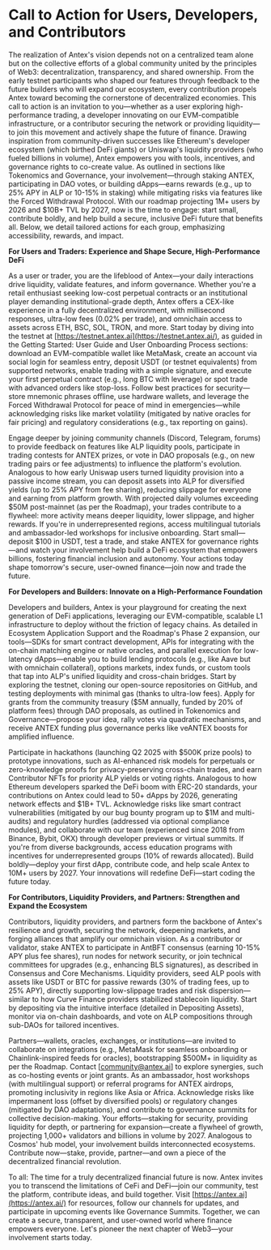 # Call to Action for Users, Developers, and Contributors

The realization of Antex's vision depends not on a centralized team alone but on the collective efforts of a global community united by the principles of Web3: decentralization, transparency, and shared ownership. From the early testnet participants who shaped our features through feedback to the future builders who will expand our ecosystem, every contribution propels Antex toward becoming the cornerstone of decentralized economies. This call to action is an invitation to you—whether as a user exploring high-performance trading, a developer innovating on our EVM-compatible infrastructure, or a contributor securing the network or providing liquidity—to join this movement and actively shape the future of finance. Drawing inspiration from community-driven successes like Ethereum's developer ecosystem (which birthed DeFi giants) or Uniswap's liquidity providers (who fueled billions in volume), Antex empowers you with tools, incentives, and governance rights to co-create value. As outlined in sections like Tokenomics and Governance, your involvement—through staking ANTEX, participating in DAO votes, or building dApps—earns rewards (e.g., up to 25% APY in ALP or 10-15% in staking) while mitigating risks via features like the Forced Withdrawal Protocol. With our roadmap projecting 1M+ users by 2026 and $10B+ TVL by 2027, now is the time to engage: start small, contribute boldly, and help build a secure, inclusive DeFi future that benefits all. Below, we detail tailored actions for each group, emphasizing accessibility, rewards, and impact.

**For Users and Traders: Experience and Shape Secure, High-Performance DeFi**

As a user or trader, you are the lifeblood of Antex—your daily interactions drive liquidity, validate features, and inform governance. Whether you're a retail enthusiast seeking low-cost perpetual contracts or an institutional player demanding institutional-grade depth, Antex offers a CEX-like experience in a fully decentralized environment, with millisecond responses, ultra-low fees (0.02% per trade), and omnichain access to assets across ETH, BSC, SOL, TRON, and more. Start today by diving into the testnet at [https://testnet.antex.ai](https://testnet.antex.ai/), as guided in the Getting Started: User Guide and User Onboarding Process sections: download an EVM-compatible wallet like MetaMask, create an account via social login for seamless entry, deposit USDT (or testnet equivalents) from supported networks, enable trading with a simple signature, and execute your first perpetual contract (e.g., long BTC with leverage) or spot trade with advanced orders like stop-loss. Follow best practices for security—store mnemonic phrases offline, use hardware wallets, and leverage the Forced Withdrawal Protocol for peace of mind in emergencies—while acknowledging risks like market volatility (mitigated by native oracles for fair pricing) and regulatory considerations (e.g., tax reporting on gains).

Engage deeper by joining community channels (Discord, Telegram, forums) to provide feedback on features like ALP liquidity pools, participate in trading contests for ANTEX prizes, or vote in DAO proposals (e.g., on new trading pairs or fee adjustments) to influence the platform's evolution. Analogous to how early Uniswap users turned liquidity provision into a passive income stream, you can deposit assets into ALP for diversified yields (up to 25% APY from fee sharing), reducing slippage for everyone and earning from platform growth. With projected daily volumes exceeding $50M post-mainnet (as per the Roadmap), your trades contribute to a flywheel: more activity means deeper liquidity, lower slippage, and higher rewards. If you're in underrepresented regions, access multilingual tutorials and ambassador-led workshops for inclusive onboarding. Start small—deposit $100 in USDT, test a trade, and stake ANTEX for governance rights—and watch your involvement help build a DeFi ecosystem that empowers billions, fostering financial inclusion and autonomy. Your actions today shape tomorrow's secure, user-owned finance—join now and trade the future.

**For Developers and Builders: Innovate on a High-Performance Foundation**

Developers and builders, Antex is your playground for creating the next generation of DeFi applications, leveraging our EVM-compatible, scalable L1 infrastructure to deploy without the friction of legacy chains. As detailed in Ecosystem Application Support and the Roadmap's Phase 2 expansion, our tools—SDKs for smart contract development, APIs for integrating with the on-chain matching engine or native oracles, and parallel execution for low-latency dApps—enable you to build lending protocols (e.g., like Aave but with omnichain collateral), options markets, index funds, or custom tools that tap into ALP's unified liquidity and cross-chain bridges. Start by exploring the testnet, cloning our open-source repositories on GitHub, and testing deployments with minimal gas (thanks to ultra-low fees). Apply for grants from the community treasury ($5M annually, funded by 20% of platform fees) through DAO proposals, as outlined in Tokenomics and Governance—propose your idea, rally votes via quadratic mechanisms, and receive ANTEX funding plus governance perks like veANTEX boosts for amplified influence.

Participate in hackathons (launching Q2 2025 with $500K prize pools) to prototype innovations, such as AI-enhanced risk models for perpetuals or zero-knowledge proofs for privacy-preserving cross-chain trades, and earn Contributor NFTs for priority ALP yields or voting rights. Analogous to how Ethereum developers sparked the DeFi boom with ERC-20 standards, your contributions on Antex could lead to 50+ dApps by 2026, generating network effects and $1B+ TVL. Acknowledge risks like smart contract vulnerabilities (mitigated by our bug bounty program up to $1M and multi-audits) and regulatory hurdles (addressed via optional compliance modules), and collaborate with our team (experienced since 2018 from Binance, Bybit, OKX) through developer previews or virtual summits. If you're from diverse backgrounds, access education programs with incentives for underrepresented groups (10% of rewards allocated). Build boldly—deploy your first dApp, contribute code, and help scale Antex to 10M+ users by 2027. Your innovations will redefine DeFi—start coding the future today.

**For Contributors, Liquidity Providers, and Partners: Strengthen and Expand the Ecosystem**

Contributors, liquidity providers, and partners form the backbone of Antex's resilience and growth, securing the network, deepening markets, and forging alliances that amplify our omnichain vision. As a contributor or validator, stake ANTEX to participate in AntBFT consensus (earning 10-15% APY plus fee shares), run nodes for network security, or join technical committees for upgrades (e.g., enhancing BLS signatures), as described in Consensus and Core Mechanisms. Liquidity providers, seed ALP pools with assets like USDT or BTC for passive rewards (30% of trading fees, up to 25% APY), directly supporting low-slippage trades and risk dispersion—similar to how Curve Finance providers stabilized stablecoin liquidity. Start by depositing via the intuitive interface (detailed in Depositing Assets), monitor via on-chain dashboards, and vote on ALP compositions through sub-DAOs for tailored incentives.

Partners—wallets, oracles, exchanges, or institutions—are invited to collaborate on integrations (e.g., MetaMask for seamless onboarding or Chainlink-inspired feeds for oracles), bootstrapping $500M+ in liquidity as per the Roadmap. Contact \[[community@antex.ai](mailto:community@antex.ai)] to explore synergies, such as co-hosting events or joint grants. As an ambassador, host workshops (with multilingual support) or referral programs for ANTEX airdrops, promoting inclusivity in regions like Asia or Africa. Acknowledge risks like impermanent loss (offset by diversified pools) or regulatory changes (mitigated by DAO adaptations), and contribute to governance summits for collective decision-making. Your efforts—staking for security, providing liquidity for depth, or partnering for expansion—create a flywheel of growth, projecting 1,000+ validators and billions in volume by 2027. Analogous to Cosmos' hub model, your involvement builds interconnected ecosystems. Contribute now—stake, provide, partner—and own a piece of the decentralized financial revolution.

To all: The time for a truly decentralized financial future is now. Antex invites you to transcend the limitations of CeFi and DeFi—join our community, test the platform, contribute ideas, and build together. Visit [https://antex.ai](https://antex.ai/) for resources, follow our channels for updates, and participate in upcoming events like Governance Summits. Together, we can create a secure, transparent, and user-owned world where finance empowers everyone. Let's pioneer the next chapter of Web3—your involvement starts today.
